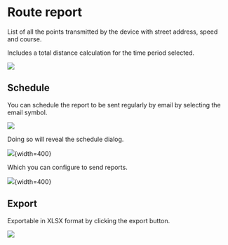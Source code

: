 # Route report

List of all the points transmitted by the device with street address, speed and course.

Includes a total distance calculation for the time period selected.

![](https://i.imgur.com/SQoPGpQ.png)

## Schedule

You can schedule the report to be sent regularly by email by selecting the email symbol.

![](https://i.imgur.com/LaAMAHv.png)

Doing so will reveal the schedule dialog.

![](https://i.imgur.com/gZtaofu.png){width=400}

Which you can configure to send reports.

![](https://i.imgur.com/60cEBPT.png){width=400}


## Export

Exportable in XLSX format by clicking the export button.

![](https://i.imgur.com/LaAMAHv.png)
